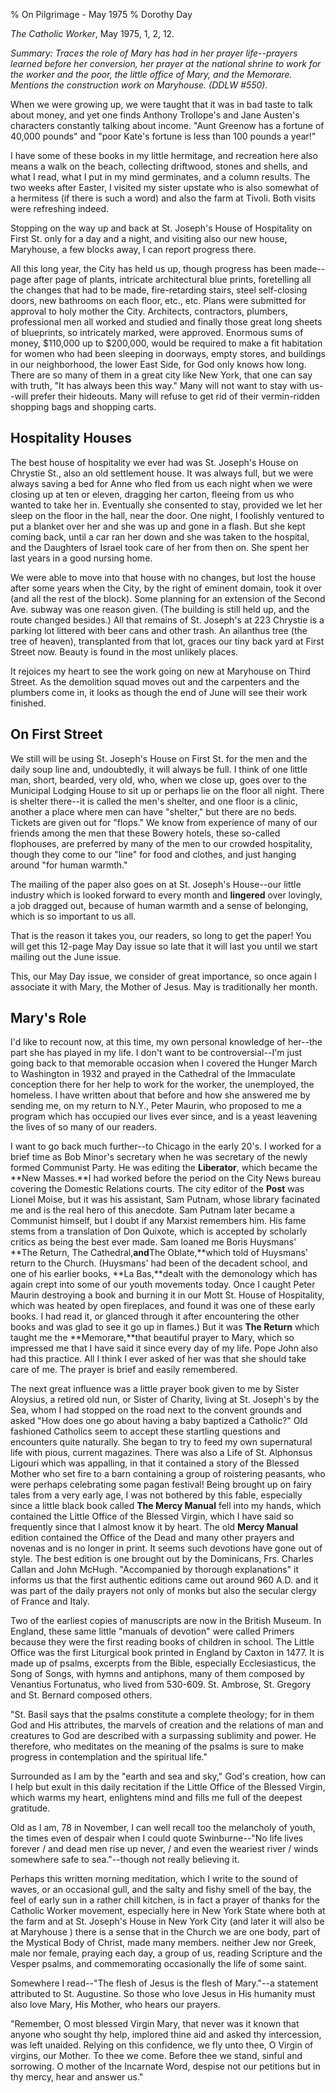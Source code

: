 % On Pilgrimage - May 1975
% Dorothy Day

*The Catholic Worker*, May 1975, 1, 2, 12.

*Summary: Traces the role of Mary has had in her prayer life--prayers
learned before her conversion, her prayer at the national shrine to work
for the worker and the poor, the little office of Mary, and the
Memorare. Mentions the construction work on Maryhouse. (DDLW \#550).*

When we were growing up, we were taught that it was in bad taste to talk
about money, and yet one finds Anthony Trollope's and Jane Austen's
characters constantly talking about income. "Aunt Greenow has a fortune
of 40,000 pounds" and "poor Kate's fortune is less than 100 pounds a
year!"

I have some of these books in my little hermitage, and recreation here
also means a walk on the beach, collecting driftwood, stones and shells,
and what I read, what I put in my mind germinates, and a column results.
The two weeks after Easter, I visited my sister upstate who is also
somewhat of a hermitess (if there is such a word) and also the farm at
Tivoli. Both visits were refreshing indeed.

Stopping on the way up and back at St. Joseph's House of Hospitality on
First St. only for a day and a night, and visiting also our new house,
Maryhouse, a few blocks away, I can report progress there.

All this long year, the City has held us up, though progress has been
made--page after page of plants, intricate architectural blue prints,
foretelling all the changes that had to be made, fire-retarding stairs,
steel self-closing doors, new bathrooms on each floor, etc., etc. Plans
were submitted for approval to holy mother the City. Architects,
contractors, plumbers, professional men all worked and studied and
finally those great long sheets of blueprints, so intricately marked,
were approved. Enormous sums of money, \$110,000 up to \$200,000, would
be required to make a fit habitation for women who had been sleeping in
doorways, empty stores, and buildings in our neighborhood, the lower
East Side, for God only knows how long. There are so many of them in a
great city like New York, that one can say with truth, "It has always
been this way." Many will not want to stay with us--will prefer their
hideouts. Many will refuse to get rid of their vermin-ridden shopping
bags and shopping carts.

Hospitality Houses
------------------

The best house of hospitality we ever had was St. Joseph's House on
Chrystie St., also an old settlement house. It was always full, but we
were always saving a bed for Anne who fled from us each night when we
were closing up at ten or eleven, dragging her carton, fleeing from us
who wanted to take her in. Eventually she consented to stay, provided we
let her sleep on the floor in the hall, near the door. One night, I
foolishly ventured to put a blanket over her and she was up and gone in
a flash. But she kept coming back, until a car ran her down and she was
taken to the hospital, and the Daughters of Israel took care of her from
then on. She spent her last years in a good nursing home.

We were able to move into that house with no changes, but lost the house
after some years when the City, by the right of eminent domain, took it
over (and all the rest of the block). Some planning for an extension of
the Second Ave. subway was one reason given. (The building is still held
up, and the route changed besides.) All that remains of St. Joseph's at
223 Chrystie is a parking lot littered with beer cans and other trash.
An ailanthus tree (the tree of heaven), transplanted from that lot,
graces our tiny back yard at First Street now. Beauty is found in the
most unlikely places.

It rejoices my heart to see the work going on new at Maryhouse on Third
Street. As the demolition squad moves out and the carpenters and the
plumbers come in, it looks as though the end of June will see their work
finished.

On First Street
---------------

We still will be using St. Joseph's House on First St. for the men and
the daily soup line and, undoubtedly, it will always be full. I think of
one little man, short, bearded, very old, who, when we close up, goes
over to the Municipal Lodging House to sit up or perhaps lie on the
floor all night. There is shelter there--it is called the men's shelter,
and one floor is a clinic, another a place where men can have "shelter,"
but there are no beds. Tickets are given out for "flops." We know from
experience of many of our friends among the men that these Bowery
hotels, these so-called flophouses, are preferred by many of the men to
our crowded hospitality, though they come to our "line" for food and
clothes, and just hanging around "for human warmth."

The mailing of the paper also goes on at St. Joseph's House--our little
industry which is looked forward to every month and **lingered** over
lovingly, a job dragged out, because of human warmth and a sense of
belonging, which is so important to us all.

That is the reason it takes you, our readers, so long to get the paper!
You will get this 12-page May Day issue so late that it will last you
until we start mailing out the June issue.

This, our May Day issue, we consider of great importance, so once again
I associate it with Mary, the Mother of Jesus. May is traditionally her
month.

Mary's Role
-----------

I'd like to recount now, at this time, my own personal knowledge of
her--the part she has played in my life. I don't want to be
controversial--I'm just going back to that memorable occasion when I
covered the Hunger March to Washington in 1932 and prayed in the
Cathedral of the Immaculate conception there for her help to work for
the worker, the unemployed, the homeless. I have written about that
before and how she answered me by sending me, on my return to N.Y.,
Peter Maurin, who proposed to me a program which has occupied our lives
ever since, and is a yeast leavening the lives of so many of our
readers.

I want to go back much further--to Chicago in the early 20's. I worked
for a brief time as Bob Minor's secretary when he was secretary of the
newly formed Communist Party. He was editing the **Liberator**, which
became the **New Masses.**I had worked before the period on the City
News bureau covering the Domestic Relations courts. The city editor of
the **Post** was Lionel Moise, but it was his assistant, Sam Putnam,
whose library facinated me and is the real hero of this anecdote. Sam
Putnam later became a Communist himself, but I doubt if any Marxist
remembers him. His fame stems from a translation of Don Quixote, which
is accepted by scholarly critics as being the best ever made. Sam loaned
me Boris Huysmans' **The Return, The Cathedral,**and**The Oblate,**which
told of Huysmans' return to the Church. (Huysmans' had been of the
decadent school, and one of his earlier books, **La Bas,**dealt with the
demonology which has again crept into some of our youth movements today.
Once I caught Peter Maurin destroying a book and burning it in our Mott
St. House of Hospitality, which was heated by open fireplaces, and found
it was one of these early books. I had read it, or glanced through it
after encountering the other books and was glad to see it go up in
flames.) But it was **The Return** which taught me the **Memorare,**that
beautiful prayer to Mary, which so impressed me that I have said it
since every day of my life. Pope John also had this practice. All I
think I ever asked of her was that she should take care of me. The
prayer is brief and easily remembered.

The next great influence was a little prayer book given to me by Sister
Aloysius, a retired old nun, or Sister of Charity, living at St.
Joseph's by the Sea, whom I had stopped on the road next to the convent
grounds and asked "How does one go about having a baby baptized a
Catholic?" Old fashioned Catholics seem to accept these startling
questions and encounters quite naturally. She began to try to feed my
own supernatural life with pious, current magazines. There was also a
Life of St. Alphonsus Ligouri which was appalling, in that it contained
a story of the Blessed Mother who set fire to a barn containing a group
of roistering peasants, who were perhaps celebrating some pagan
festival! Being brought up on fairy tales from a very early age, I was
not bothered by this fable, especially since a little black book called
**The Mercy Manual** fell into my hands, which contained the Little
Office of the Blessed Virgin, which I have said so frequently since that
I almost know it by heart. The old **Mercy Manual** edition contained
the Office of the Dead and many other prayers and novenas and is no
longer in print. It seems such devotions have gone out of style. The
best edition is one brought out by the Dominicans, Frs. Charles Callan
and John McHugh. "Accompanied by thorough explanations" it informs us
that the first authentic editions came out around 960 A.D. and it was
part of the daily prayers not only of monks but also the secular clergy
of France and Italy.

Two of the earliest copies of manuscripts are now in the British Museum.
In England, these same little "manuals of devotion" were called Primers
because they were the first reading books of children in school. The
Little Office was the first Liturgical book printed in England by Caxton
in 1477. It is made up of psalms, excerpts from the Bible, especially
Ecclesiasticus, the Song of Songs, with hymns and antiphons, many of
them composed by Venantius Fortunatus, who lived from 530-609. St.
Ambrose, St. Gregory and St. Bernard composed others.

"St. Basil says that the psalms constitute a complete theology; for in
them God and His attributes, the marvels of creation and the relations
of man and creatures to God are described with a surpassing sublimity
and power. He therefore, who meditates on the meaning of the psalms is
sure to make progress in contemplation and the spiritual life."

Surrounded as I am by the "earth and sea and sky," God's creation, how
can I help but exult in this daily recitation if the Little Office of
the Blessed Virgin, which warms my heart, enlightens mind and fills me
full of the deepest gratitude.

Old as I am, 78 in November, I can well recall too the melancholy of
youth, the times even of despair when I could quote Swinburne--"No life
lives forever / and dead men rise up never, / and even the weariest
river / winds somewhere safe to sea."--though not really believing it.

Perhaps this written morning meditation, which I write to the sound of
waves, or an occasional gull, and the salty and fishy smell of the bay,
the feel of early sun in a rather chill kitchen, is in fact a prayer of
thanks for the Catholic Worker movement, especially here in New York
State where both at the farm and at St. Joseph's House in New York City
(and later it will also be at Maryhouse ) there is a sense that in the
Church we are one body, part of the Mystical Body of Christ, made many
members. neither Jew nor Greek, male nor female, praying each day, a
group of us, reading Scripture and the Vesper psalms, and commemorating
occasionally the life of some saint.

Somewhere I read--"The flesh of Jesus is the flesh of Mary."--a
statement attributed to St. Augustine. So those who love Jesus in His
humanity must also love Mary, His Mother, who hears our prayers.

"Remember, O most blessed Virgin Mary, that never was it known that
anyone who sought thy help, implored thine aid and asked thy
intercession, was left unaided. Relying on this confidence, we fly unto
thee, O Virgin of virgins, our Mother. To thee we come. Before thee we
stand, sinful and sorrowing. O mother of the Incarnate Word, despise not
our petitions but in thy mercy, hear and answer us."
